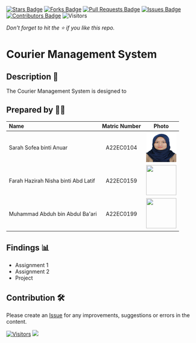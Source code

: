[![Stars Badge](https://img.shields.io/github/stars/jjn7702/SECJ2013-DSA)](https://github.com/jjn7702/SECJ2013-DSA/Submission/Sample/stargazers)
[![Forks Badge](https://img.shields.io/github/forks/jjn7702/SECJ2013-DSA)](https://github.com/jjn7702/SECJ2013-DSA/Submission/Sample/network/members)
[![Pull Requests Badge](https://img.shields.io/github/issues-pr/jjn7702/SECJ2013-DSA)](https://github.com/jjn7702/SECJ2013-DSA/Submission/Sample/pulls)
[![Issues Badge](https://img.shields.io/github/issues/jjn7702/SECJ2013-DSA)](https://github.com/jjn7702/SECJ2013-DSA/Submission/Sample/issues)
[![Contributors Badge](https://img.shields.io/github/contributors/jjn7702/SECJ2013-DSA?color=2b9348)](https://github.com/jjn7702/SECJ2013-DSA/Submission/Sample/graphs/contributors)
![Visitors](https://api.visitorbadge.io/api/visitors?path=https%3A%2F%2Fgithub.com%2Fjjn7702%2FSECJ2013-DSA%2FSubmission%2FSample&labelColor=%23d9e3f0&countColor=%23697689&style=flat)

_Don't forget to hit the :star: if you like this repo._

# Courier Management System

## Description 📝

The Courier Management System is designed to

## Prepared by 🧑‍💻

| Name             | Matric Number | Photo                                                         |
| :---------------- | :-------------: | :------------------------------------------------------------: |
| Sarah Sofea binti Anuar  | A22EC0104        | <a href="https://www.freepik.com/icon/graduated_4537051" title="Icon by Trazobanana"><img src="./Images/sarah.jpeg" width=80px, height=80px>     |
| Farah Hazirah Nisha binti Abd Latif       | A22EC0159       | <a href="https://www.freepik.com/icon/graduated_4537051" title="Icon by Trazobanana"><img src="../Images/Abd.jpg" width=80px, height=80px>         |
| Muhammad Abduh bin Abdul Ba'ari       | A22EC0199        | <a href="https://www.freepik.com/icon/graduated_4537051" title="Icon by Trazobanana"><img src="../Images/boy_4537022.png" width=80px, height=80px>         |


## Findings 📊

- Assignment 1
- Assignment 2
- Project

## Contribution 🛠️
Please create an [Issue](https://github.com/jjn7702/SECJ2013-DSA/Submission/Sample/issues) for any improvements, suggestions or errors in the content.

[![Visitors](https://api.visitorbadge.io/api/visitors?path=https%3A%2F%2Fgithub.com%2Fjjn7702&labelColor=%23697689&countColor=%23555555&style=plastic)](https://visitorbadge.io/status?path=https%3A%2F%2Fgithub.com%2Fjjn7702)
![](https://hit.yhype.me/github/profile?user_id=81284918)

